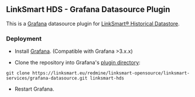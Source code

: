 ## LinkSmart HDS - Grafana Datasource Plugin
This is a [Grafana](http://grafana.org/) datasource plugin for [LinkSmart® Historical Datastore](https://linksmart.eu/redmine/projects/historical-datastore).

### Deployment
* Install [Grafana](http://grafana.org/download/). (Compatible with Grafana >3.x.x)

* Clone the repository into Grafana's [plugin directory](http://docs.grafana.org/plugins/installation/#grafana-plugin-directory):

```
git clone https://linksmart.eu/redmine/linksmart-opensource/linksmart-services/grafana-datasource.git linksmart-hds
```

* Restart Grafana.